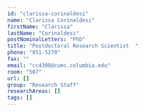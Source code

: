 ```yaml
---
id: "clarissa-corinaldesi"
name: "Clarissa Corinaldesi"
firstName: "Clarissa"
lastName: "Corinaldesi"
postNominalLetters: "PhD"
title: "Postdoctoral Research Scientist  "
phone: "851-5270"
fax: ""
email: "cc4308@cumc.columbia.edu"
room: "507"
url: []
group: "Research Staff"
researchAreas: []
tags: []
---
```

